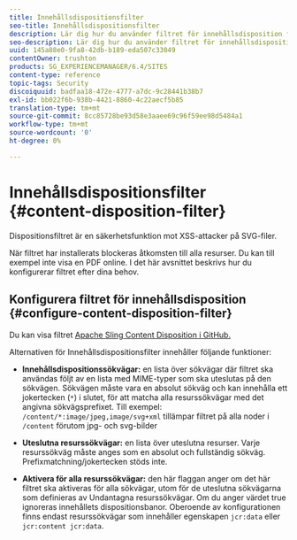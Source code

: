 ```yaml
---
title: Innehållsdispositionsfilter
seo-title: Innehållsdispositionsfilter
description: Lär dig hur du använder filtret för innehållsdisposition för att förhindra XSS-attacker.
seo-description: Lär dig hur du använder filtret för innehållsdisposition för att förhindra XSS-attacker.
uuid: 145a88e0-9fa8-42db-b189-eda507c33049
contentOwner: trushton
products: SG_EXPERIENCEMANAGER/6.4/SITES
content-type: reference
topic-tags: Security
discoiquuid: badfaa18-472e-4777-a7dc-9c28441b38b7
exl-id: bb022f6b-938b-4421-8860-4c22aecf5b85
translation-type: tm+mt
source-git-commit: 8cc85728be93d58e3aaee69c96f59ee98d5484a1
workflow-type: tm+mt
source-wordcount: '0'
ht-degree: 0%

---
```


# Innehållsdispositionsfilter {#content-disposition-filter}

Dispositionsfiltret är en säkerhetsfunktion mot XSS-attacker på SVG-filer.

När filtret har installerats blockeras åtkomsten till alla resurser. Du kan till exempel inte visa en PDF online. I det här avsnittet beskrivs hur du konfigurerar filtret efter dina behov.

## Konfigurera filtret för innehållsdisposition {#configure-content-disposition-filter}

Du kan visa filtret [Apache Sling Content Disposition i GitHub.](https://github.com/apache/sling-org-apache-sling-security/blob/master/src/main/java/org/apache/sling/security/impl/ContentDispositionFilterConfiguration.java)

Alternativen för Innehållsdispositionsfilter innehåller följande funktioner:

* **Innehållsdispositionssökvägar:** en lista över sökvägar där filtret ska användas följt av en lista med MIME-typer som ska uteslutas på den sökvägen. Sökvägen måste vara en absolut sökväg och kan innehålla ett jokertecken (`*`) i slutet, för att matcha alla resurssökvägar med det angivna sökvägsprefixet. Till exempel: `/content/*:image/jpeg,image/svg+xml` tillämpar filtret på alla noder i `/content` förutom jpg- och svg-bilder

* **Uteslutna resurssökvägar:** en lista över uteslutna resurser. Varje resurssökväg måste anges som en absolut och fullständig sökväg. Prefixmatchning/jokertecken stöds inte.

* **Aktivera för alla resurssökvägar:** den här flaggan anger om det här filtret ska aktiveras för alla sökvägar, utom för de uteslutna sökvägarna som definieras av Undantagna resurssökvägar. Om du anger värdet true ignoreras innehållets dispositionsbanor. Oberoende av konfigurationen finns endast resurssökvägar som innehåller egenskapen `jcr:data` eller
   `jcr:content jcr:data`.
